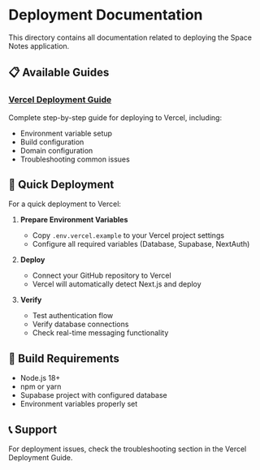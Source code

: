# Deployment Documentation

This directory contains all documentation related to deploying the Space Notes application.

## 📋 Available Guides

### [Vercel Deployment Guide](./VERCEL_DEPLOYMENT_GUIDE.md)
Complete step-by-step guide for deploying to Vercel, including:
- Environment variable setup
- Build configuration
- Domain configuration
- Troubleshooting common issues

## 🚀 Quick Deployment

For a quick deployment to Vercel:

1. **Prepare Environment Variables**
   - Copy `.env.vercel.example` to your Vercel project settings
   - Configure all required variables (Database, Supabase, NextAuth)

2. **Deploy**
   - Connect your GitHub repository to Vercel
   - Vercel will automatically detect Next.js and deploy

3. **Verify**
   - Test authentication flow
   - Verify database connections
   - Check real-time messaging functionality

## 🔧 Build Requirements

- Node.js 18+ 
- npm or yarn
- Supabase project with configured database
- Environment variables properly set

## 📞 Support

For deployment issues, check the troubleshooting section in the Vercel Deployment Guide.
